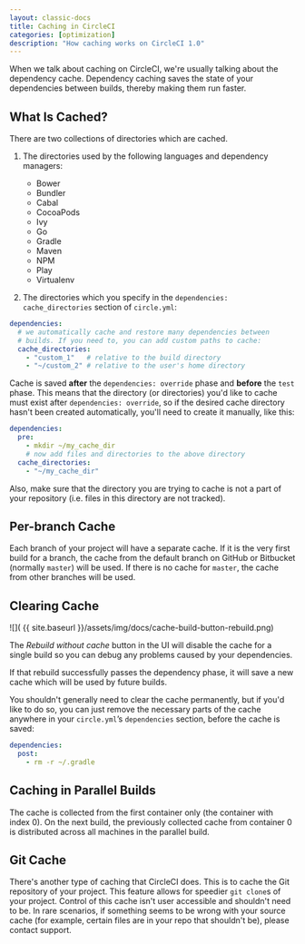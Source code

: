 ```yaml
---
layout: classic-docs
title: Caching in CircleCI
categories: [optimization]
description: "How caching works on CircleCI 1.0"
---
```


When we talk about caching on CircleCI, we're usually talking about the dependency cache. Dependency caching saves the state of your dependencies between builds, thereby making them run faster.

## What Is Cached?

There are two collections of directories which are cached.

1. The directories used by the following languages and dependency managers:

   - Bower
   - Bundler
   - Cabal
   - CocoaPods
   - Ivy
   - Go
   - Gradle
   - Maven
   - NPM
   - Play
   - Virtualenv

2. The directories which you specify in the `dependencies: cache_directories`
   section of `circle.yml`:

```yaml
dependencies:
  # we automatically cache and restore many dependencies between
  # builds. If you need to, you can add custom paths to cache:
  cache_directories:
    - "custom_1"   # relative to the build directory
    - "~/custom_2" # relative to the user's home directory
```

Cache is saved **after** the `dependencies: override` phase and **before** the
`test` phase. This means that the directory (or directories) you'd like to
cache must exist after `dependencies: override`, so if the desired cache
directory hasn't been created automatically, you'll need to create it manually,
like this:

```yaml
dependencies:
  pre:
    - mkdir ~/my_cache_dir
    # now add files and directories to the above directory
  cache_directories:
    - "~/my_cache_dir"
```
Also, make sure that the directory you are trying to cache is not a part of your repository (i.e. files in this directory are not tracked).

## Per-branch Cache

Each branch of your project will have a separate cache. If it is the
very first build for a branch, the cache from the default branch on
GitHub or Bitbucket (normally `master`) will be used. If there is no cache for
`master`, the cache from other branches will be used.

## Clearing Cache

![](  {{ site.baseurl }}/assets/img/docs/cache-build-button-rebuild.png)

The _Rebuild without cache_ button in the UI will disable the cache for
a single build so you can debug any problems caused by your
dependencies.

If that rebuild successfully passes the dependency phase, it will save
a new cache which will be used by future builds.

You shouldn't generally need to clear the cache permanently, but if you'd
like to do so, you can just remove the necessary parts of
the cache anywhere in your `circle.yml`’s `dependencies` section,
before the cache is saved:

```yaml
dependencies:
  post:
    - rm -r ~/.gradle
```

## Caching in Parallel Builds

The cache is collected from the first container only (the container with index 0). On the next build, the previously collected cache from container 0 is distributed across all machines in the parallel build.

## Git Cache

There's another type of caching that CircleCI does. This is to cache the Git repository of your project. This feature allows for speedier `git clone`s of your project. Control of this cache isn't user accessible and shouldn't need to be. In rare scenarios, if something seems to be wrong with your source cache (for example, certain files are in your repo that shouldn't be), please contact support.
